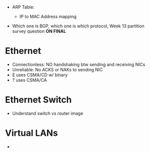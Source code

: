 * ARP Table:
  * IP to MAC Address mapping

* Which one is BGP, which one is which protocol, Week 13 partition survey question **ON FINAL**

# Ethernet
* Connectionless: NO handshaking btw sending and receiving NICs
* Unreliable: No ACKS or NAKs to sending NIC
* E uses CSMA/CD w/ binary
* ? uses CSMA/CA

# Ethernet Switch
* Understand switch vs router image

# Virtual LANs
* 
